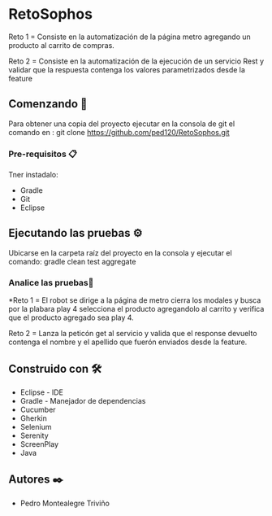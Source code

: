 # RetoSophos

Reto 1 = Consiste en la automatización de la página metro agregando un producto al carrito de compras.

Reto 2 = Consiste en la automatización de la ejecución de un servicio Rest y validar que la respuesta contenga los valores parametrizados desde la feature

## Comenzando 🚀

Para obtener una copia del proyecto ejecutar en la consola de git el comando en : git clone https://github.com/ped120/RetoSophos.git

### Pre-requisitos 📋
Tner instadalo: 
- Gradle
- Git
- Eclipse

## Ejecutando las pruebas ⚙️

Ubicarse en la carpeta raíz del proyecto en la consola y ejecutar el comando: gradle clean test aggregate

### Analice las pruebas🔩
*Reto 1 =
El robot se dirige a la página de metro cierra los modales y busca por la plabara play 4 selecciona el producto agregandolo al carrito
y verifica que el producto agregado sea play 4.

Reto 2 =
Lanza la peticón get al servicio y valida que el response devuelto contenga el nombre y el apellido que fuerón enviados desde la feature.

## Construido con 🛠️

* Eclipse - IDE
* Gradle - Manejador de dependencias
* Cucumber
* Gherkin
* Selenium
* Serenity 
* ScreenPlay
* Java

## Autores ✒️

* Pedro Montealegre Triviño
